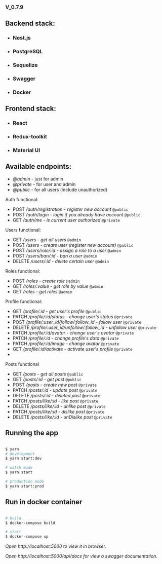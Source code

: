 ### V_0.7.9

## Backend stack:
* ### Nest.js
* ### PostgreSQL
* ### Sequelize
* ### Swagger
* ### Docker


## Frontend stack:
* ### React
* ### Redux-toolkit
* ### Material UI


## Available endpoints:

- *@admin* - just for admin
- *@private* - for user and admin
- *@public* - for all users (include unauthorized)


Auth functional:
- POST */auth/registration - register new account* ```@public```
- POST */auth/login - login if you already have account* ```@public```
- GET */auth/me - is current user authorized* ```@private```

Users functional:
- GET */users - get all users* ```@admin```
- POST */users - create user (register new account)* ```@public```
- POST */users/role/:id - assign a role to a user* ```@admin```
- POST */users/ban/:id - ban a user* ```@admin```
- DELETE */users/:id - delete certain user* ```@admin```

Roles functional:
- POST */roles - create role* ```@admin```
- GET */roles/:value - get role by value* ```@admin```
- GET */roles - get roles* ```@admin```

Profile functional:

- GET */profile/:id - get user's profile* ```@public```
- PATCH */profile/:id/status - change user's status* ```@private```
- POST */profile/:user_id/follow/:follow_id - follow user* ```@private```
- DELETE */profile/:user_id/unfollow/:follow_id - unfollow user* ```@private```
- PATCH */profile/:id/avatar - change user's avatar* ```@private```
- PATCH */profile/:id - change profile's data* ```@private```
- PATCH */profile/:id/image - change avatar* ```@private```
- GET */profile/:id/activate - activate user's profile* ```@private```
- 

Posts functional
- GET */posts - get all posts* ```@public```
- GET */posts/:id - get post* ```@public```
- POST */posts - create new post* ```@private```
- PATCH */posts/:id - update  post* ```@private```
- DELETE */posts/:id - deleted post* ```@private```
- PATCH */posts/like/:id - like post* ```@private```
- DELETE */posts/like/:id - unlike post* ```@private```
- PATCH */posts/like/:id - dislike post* ```@private```
- DELETE */posts/like/:id - unDislike post* ```@private```



## Running the app

```bash

$ yarn
# development
$ yarn start:dev

# watch mode
$ yarn start

# production mode
$ yarn start:prod
```

## Run in docker container

```bash

# build
$ docker-compose build

# start
$ docker-compose up

```

*Open http://localhost:5000 to view it in browser.*

*Open *http://localhost:5000/api/docs* for view a swagger documentation.*
